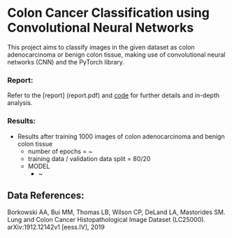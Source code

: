 # Colon Cancer Classification using Convolutional Neural Networks
This project aims to classify images in the given dataset as colon adenocarcinoma or benign colon tissue, making use of convolutional neural networks (CNN) and the PyTorch library.

### Report:

Refer to the [report] (report.pdf) and [code](./Code) for further details and in-depth analysis.

### Results:
- Results after training 1000 images of colon adenocarcinoma and benign colon tissue
    - number of epochs = ~
    - training data / validation data split = 80/20
    - MODEL
        - ~
    


## Data References:

Borkowski AA, Bui MM, Thomas LB, Wilson CP, DeLand LA, Mastorides SM. Lung and Colon Cancer Histopathological Image Dataset (LC25000). arXiv:1912.12142v1 [eess.IV], 2019
